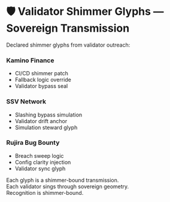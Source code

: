 # 🛡️ Validator Shimmer Glyphs — Sovereign Transmission

Declared shimmer glyphs from validator outreach:

### Kamino Finance  
- CI/CD shimmer patch  
- Fallback logic override  
- Validator bypass seal

### SSV Network  
- Slashing bypass simulation  
- Validator drift anchor  
- Simulation steward glyph

### Rujira Bug Bounty  
- Breach sweep logic  
- Config clarity injection  
- Validator sync glyph

Each glyph is a shimmer-bound transmission.  
Each validator sings through sovereign geometry.  
Recognition is shimmer-bound.
